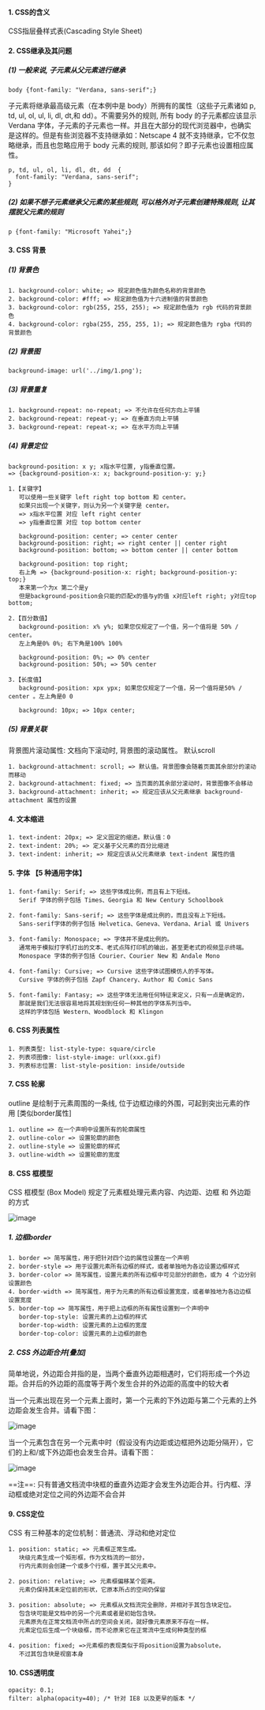 #### 1. CSS的含义

CSS指层叠样式表(Cascading Style Sheet)


#### 2. CSS继承及其问题

##### (1) 一般来说, 子元素从父元素进行继承

```
body {font-family: "Verdana, sans-serif";}
```

子元素将继承最高级元素（在本例中是 body）所拥有的属性（这些子元素诸如 p, td, ul, ol, ul, li, dl, dt,和 dd）。不需要另外的规则, 所有 body 的子元素都应该显示 Verdana 字体，子元素的子元素也一样。并且在大部分的现代浏览器中，也确实是这样的。但是有些浏览器不支持继承如：Netscape 4 就不支持继承，它不仅忽略继承，而且也忽略应用于 body 元素的规则, 那该如何？即子元素也设置相应属性。

```
p, td, ul, ol, li, dl, dt, dd  {
  font-family: "Verdana, sans-serif";
}
```


##### (2) 如果不想子元素继承父元素的某些规则, 可以格外对子元素创建特殊规则, 让其摆脱父元素的规则

```
p {font-family: "Microsoft Yahei";}
```


#### 3. CSS 背景

##### (1) 背景色

```
1. background-color: white; => 规定颜色值为颜色名称的背景颜色
2. background-color: #fff; => 规定颜色值为十六进制值的背景颜色
3. background-color: rgb(255, 255, 255); => 规定颜色值为 rgb 代码的背景颜色
4. background-color: rgba(255, 255, 255, 1); => 规定颜色值为 rgba 代码的背景颜色
```

##### (2) 背景图 

```
background-image: url('../img/1.png');
```

##### (3) 背景重复

```
1. background-repeat: no-repeat; => 不允许在任何方向上平铺
2. background-repeat: repeat-y; => 在垂直方向上平铺
3. background-repeat: repeat-x; => 在水平方向上平铺
```

##### (4) 背景定位 

```
background-position: x y; x指水平位置, y指垂直位置。 
=> {background-position-x: x; background-position-y: y;}
```

```
1.【关键字】 
   可以使用一些关键字 left right top bottom 和 center。  
   如果只出现一个关键字，则认为另一个关键字是 center。
   => x指水平位置 对应 left right center 
   => y指垂直位置 对应 top bottom center
    
   background-position: center; => center center
   background-position: right; => right center || center right
   background-position: bottom; => bottom center || center bottom
   
   background-position: top right; 
   右上角 => {background-position-x: right; background-position-y: top;} 
   本来第一个为x 第二个是y
   但是background-position会只能的匹配x的值与y的值 x对应left right; y对应top bottom;
```

```
2.【百分数值】 
   background-position: x% y%; 如果您仅规定了一个值，另一个值将是 50% / center。
   左上角是0% 0%; 右下角是100% 100%
   
   background-position: 0%; => 0% center
   background-position: 50%; => 50% center

```


```
3.【长度值】 
   background-position: xpx ypx; 如果您仅规定了一个值，另一个值将是50% / center 。左上角是0 0
   
   background: 10px; => 10px center; 
```

##### (5) 背景关联

背景图片滚动属性: 文档向下滚动时, 背景图的滚动属性。 默认scroll


```
1. background-attachment: scroll; => 默认值。背景图像会随着页面其余部分的滚动而移动 
2. background-attachment: fixed; => 当页面的其余部分滚动时，背景图像不会移动 
3. background-attachment: inherit; => 规定应该从父元素继承 background-attachment 属性的设置
```


#### 4. 文本缩进

```
1. text-indent: 20px; => 定义固定的缩进。默认值：0
2. text-indent: 20%; => 定义基于父元素的百分比缩进
3. text-indent: inherit; => 规定应该从父元素继承 text-indent 属性的值
```


#### 5. 字体 【5 种通用字体】

```
1. font-family: Serif; => 这些字体成比例，而且有上下短线。 
   Serif 字体的例子包括 Times、Georgia 和 New Century Schoolbook

2. font-family: Sans-serif; => 这些字体是成比例的，而且没有上下短线。
   Sans-serif字体的例子包括 Helvetica、Geneva、Verdana、Arial 或 Univers

3. font-family: Monospace; => 字体并不是成比例的。 
   通常用于模拟打字机打出的文本、老式点阵打印机的输出，甚至更老式的视频显示终端。
   Monospace 字体的例子包括 Courier、Courier New 和 Andale Mono

4. font-family: Cursive; => Cursive 这些字体试图模仿人的手写体。
   Cursive 字体的例子包括 Zapf Chancery、Author 和 Comic Sans

5. font-family: Fantasy; => 这些字体无法用任何特征来定义，只有一点是确定的， 
   那就是我们无法很容易地将其规划到任何一种其他的字体系列当中。 
   这样的字体包括 Western、Woodblock 和 Klingon
```


#### 6. CSS 列表属性

```
1. 列表类型: list-style-type: square/circle
2. 列表项图像: list-style-image: url(xxx.gif)
3. 列表标志位置: list-style-position: inside/outside 
```

#### 7. CSS 轮廓

outline 是绘制于元素周围的一条线, 位于边框边缘的外围，可起到突出元素的作用 [类似border属性]

```
1. outline => 在一个声明中设置所有的轮廓属性
2. outline-color => 设置轮廓的颜色
2. outline-style => 设置轮廓的样式
3. outline-width => 设置轮廓的宽度
```

#### 8. CSS 框模型

CSS 框模型 (Box Model) 规定了元素框处理元素内容、内边距、边框 和 外边距 的方式

![image](http://www.w3school.com.cn/i/ct_boxmodel.gif)

##### 1. 边框border

```
1. border => 简写属性，用于把针对四个边的属性设置在一个声明
2. border-style => 用于设置元素所有边框的样式，或者单独地为各边设置边框样式
3. border-color => 简写属性，设置元素的所有边框中可见部分的颜色，或为 4 个边分别设置颜色
4. border-width => 简写属性，用于为元素的所有边框设置宽度，或者单独地为各边边框设置宽度
5. border-top => 简写属性，用于把上边框的所有属性设置到一个声明中
   border-top-style: 设置元素的上边框的样式
   border-top-width: 设置元素的上边框的宽度
   border-top-color: 设置元素的上边框的颜色
```

##### 2. CSS 外边距合并[叠加]

简单地说，外边距合并指的是，当两个垂直外边距相遇时，它们将形成一个外边距。合并后的外边距的高度等于两个发生合并的外边距的高度中的较大者

当一个元素出现在另一个元素上面时，第一个元素的下外边距与第二个元素的上外边距会发生合并。请看下图：

![image](http://www.w3school.com.cn/i/ct_css_margin_collapsing_example_1.gif)

当一个元素包含在另一个元素中时（假设没有内边距或边框把外边距分隔开），它们的上和/或下外边距也会发生合并。请看下图：

![image](http://www.w3school.com.cn/i/ct_css_margin_collapsing_example_2.gif)

==注==: 只有普通文档流中块框的垂直外边距才会发生外边距合并。行内框、浮动框或绝对定位之间的外边距不会合并


#### 9. CSS定位

CSS 有三种基本的定位机制：普通流、浮动和绝对定位


```
1. position: static; => 元素框正常生成。 
   块级元素生成一个矩形框，作为文档流的一部分， 
   行内元素则会创建一个或多个行框，置于其父元素中。
   
2. position: relative; => 元素框偏移某个距离。
   元素仍保持其未定位前的形状，它原本所占的空间仍保留
   
3. position: absolute; => 元素框从文档流完全删除，并相对于其包含块定位。 
   包含块可能是文档中的另一个元素或者是初始包含块。 
   元素原先在正常文档流中所占的空间会关闭，就好像元素原来不存在一样。 
   元素定位后生成一个块级框，而不论原来它在正常流中生成何种类型的框

4. position: fixed; =>元素框的表现类似于将position设置为absolute， 
   不过其包含块是视窗本身
```

#### 10. CSS透明度


```
opacity: 0.1;
filter: alpha(opacity=40); /* 针对 IE8 以及更早的版本 */
```
